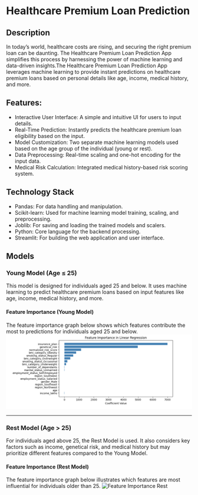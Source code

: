 # Healthcare Premium Loan Prediction

## Description
<p>In today’s world, healthcare costs are rising, and securing the right premium loan can be daunting. The Healthcare Premium Loan Prediction App simplifies this process by harnessing the power of machine learning and data-driven insights.The Healthcare Premium Loan Prediction App leverages machine learning to provide instant predictions on healthcare premium loans based on personal details like age, income, medical history, and more.</p>

## Features:
* Interactive User Interface: A simple and intuitive UI for users to input details.
* Real-Time Prediction: Instantly predicts the healthcare premium loan eligibility based on the input.
* Model Customization: Two separate machine learning models used based on the age group of the individual (young or rest).
* Data Preprocessing: Real-time scaling and one-hot encoding for the input data.
* Medical Risk Calculation: Integrated medical history-based risk scoring system.
  
## Technology Stack
* Pandas: For data handling and manipulation.
* Scikit-learn: Used for machine learning model training, scaling, and preprocessing.
* Joblib: For saving and loading the trained models and scalers.
* Python: Core language for the backend processing.
* Streamlit: For building the web application and user interface.

## Models
### Young Model (Age ≤ 25)
This model is designed for individuals aged 25 and below. It uses machine learning to predict healthcare premium loans based on input features like age, income, medical history, and more.
#### Feature Importance (Young Model)
The feature importance graph below shows which features contribute the most to predictions for individuals aged 25 and below.
![Feature Importance Young](assets/feature_importance_young.png)

---

### Rest Model (Age > 25)
For individuals aged above 25, the Rest Model is used. It also considers key factors such as income, genetical risk, and medical history but may prioritize different features compared to the Young Model.
#### Feature Importance (Rest Model)
The feature importance graph below illustrates which features are most influential for individuals older than 25.
![Feature Importance Rest](assets/images/feature_importance_rest.png)
